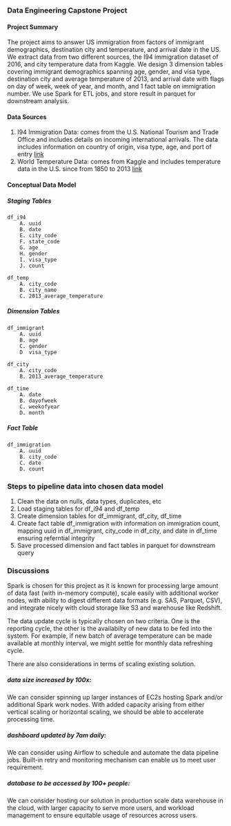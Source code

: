 ### Data Engineering Capstone Project

#### Project Summary
The project aims to answer US immigration from factors of immigrant demographics, destination city and temperature, and arrival date in the US. We extract data from two different sources, the I94 immigration dataset of 2016, and city temperature data from Kaggle. We design 3 dimension tables covering immigrant demographics spanning age, gender, and visa type, destination city and average temperature of 2013, and arrival date with flags on day of week, week of year, and month, and 1 fact table on immigration number. We use Spark for ETL jobs, and store result in parquet for downstream analysis.

#### Data Sources 
1. I94 Immigration Data: comes from the U.S. National Tourism and Trade Office and includes details on incoming international arrivals. The data includes information on country of origin, visa type, age, and port of entry [link](https://travel.trade.gov/research/reports/i94/historical/2016.html)
2. World Temperature Data: comes from Kaggle and includes temperature data in the U.S. since from 1850 to 2013 [link](https://www.kaggle.com/berkeleyearth/climate-change-earth-surface-temperature-data)

#### Conceptual Data Model

##### Staging Tables

    df_i94
        A. uuid
        B. date
        E. city_code
        F. state_code
        G. age
        H. gender
        I. visa_type
        J. count
        
    df_temp
        A. city_code
        B. city_name
        C. 2013_average_temperature

##### Dimension Tables

    df_immigrant
        A. uuid
        B. age
        C. gender
        D  visa_type
   
    df_city
        A. city_code
        B. 2013_average_temperature
        
    df_time
        A. date
        B. dayofweek
        C. weekofyear
        D. month
        
##### Fact Table

    df_immigration
        A. uuid
        B. city_code
        C. date
        D. count


### Steps to pipeline data into chosen data model

1. Clean the data on nulls, data types, duplicates, etc
2. Load staging tables for df_i94 and df_temp
3. Create dimension tables for df_immigrant, df_city, df_time
4. Create fact table df_immigration with information on immigration count, mapping uuid in df_immigrant, city_code in df_city, and date in df_time ensuring referntial integrity
5. Save processed dimension and fact tables in parquet for downstream query


### Discussions
Spark is chosen for this project as it is known for processing large amount of data fast (with in-memory compute), scale easily with additional worker nodes, with ability to digest different data formats (e.g. SAS, Parquet, CSV), and integrate nicely with cloud storage like S3 and warehouse like Redshift.

The data update cycle is typically chosen on two criteria. One is the reporting cycle, the other is the availabilty of new data to be fed into the system. For example, if new batch of average temperature can be made available at monthly interval, we might settle for monthly data refreshing cycle.

There are also considerations in terms of scaling existing solution.

##### data size increased by 100x:<br>
We can consider spinning up larger instances of EC2s hosting Spark and/or additional Spark work nodes. With added capacity arising from either vertical scaling or horizontal scaling, we should be able to accelerate processing time.

##### dashboard updated by 7am daily:<br>
We can consider using Airflow to schedule and automate the data pipeline jobs. Built-in retry and monitoring mechanism can enable us to meet user requirement.

##### database to be accessed by 100+ people:<br>
We can consider hosting our solution in production scale data warehouse in the cloud, with larger capacity to serve more users, and workload management to ensure equitable usage of resources across users.
